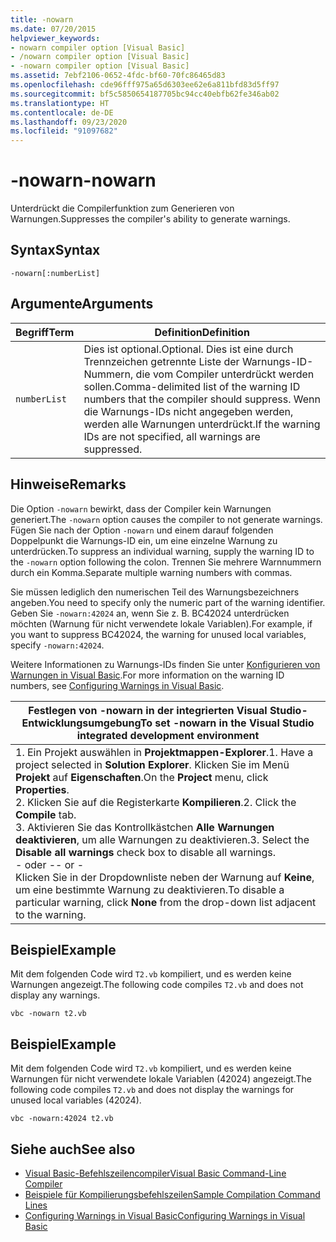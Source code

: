 ```yaml
---
title: -nowarn
ms.date: 07/20/2015
helpviewer_keywords:
- nowarn compiler option [Visual Basic]
- /nowarn compiler option [Visual Basic]
- -nowarn compiler option [Visual Basic]
ms.assetid: 7ebf2106-0652-4fdc-bf60-70fc86465d83
ms.openlocfilehash: cde96fff975a65d6303ee62e6a811bfd83d5ff97
ms.sourcegitcommit: bf5c5850654187705bc94cc40ebfb62fe346ab02
ms.translationtype: HT
ms.contentlocale: de-DE
ms.lasthandoff: 09/23/2020
ms.locfileid: "91097682"
---
```

# <a name="-nowarn"></a><span data-ttu-id="fc2ac-102">-nowarn</span><span class="sxs-lookup"><span data-stu-id="fc2ac-102">-nowarn</span></span>

<span data-ttu-id="fc2ac-103">Unterdrückt die Compilerfunktion zum Generieren von Warnungen.</span><span class="sxs-lookup"><span data-stu-id="fc2ac-103">Suppresses the compiler's ability to generate warnings.</span></span>  
  
## <a name="syntax"></a><span data-ttu-id="fc2ac-104">Syntax</span><span class="sxs-lookup"><span data-stu-id="fc2ac-104">Syntax</span></span>  
  
```console  
-nowarn[:numberList]  
```  
  
## <a name="arguments"></a><span data-ttu-id="fc2ac-105">Argumente</span><span class="sxs-lookup"><span data-stu-id="fc2ac-105">Arguments</span></span>  
  
|<span data-ttu-id="fc2ac-106">Begriff</span><span class="sxs-lookup"><span data-stu-id="fc2ac-106">Term</span></span>|<span data-ttu-id="fc2ac-107">Definition</span><span class="sxs-lookup"><span data-stu-id="fc2ac-107">Definition</span></span>|  
|---|---|  
|`numberList`|<span data-ttu-id="fc2ac-108">Dies ist optional.</span><span class="sxs-lookup"><span data-stu-id="fc2ac-108">Optional.</span></span> <span data-ttu-id="fc2ac-109">Dies ist eine durch Trennzeichen getrennte Liste der Warnungs-ID-Nummern, die vom Compiler unterdrückt werden sollen.</span><span class="sxs-lookup"><span data-stu-id="fc2ac-109">Comma-delimited list of the warning ID numbers that the compiler should suppress.</span></span> <span data-ttu-id="fc2ac-110">Wenn die Warnungs-IDs nicht angegeben werden, werden alle Warnungen unterdrückt.</span><span class="sxs-lookup"><span data-stu-id="fc2ac-110">If the warning IDs are not specified, all warnings are suppressed.</span></span>|  
  
## <a name="remarks"></a><span data-ttu-id="fc2ac-111">Hinweise</span><span class="sxs-lookup"><span data-stu-id="fc2ac-111">Remarks</span></span>  

 <span data-ttu-id="fc2ac-112">Die Option `-nowarn` bewirkt, dass der Compiler kein Warnungen generiert.</span><span class="sxs-lookup"><span data-stu-id="fc2ac-112">The `-nowarn` option causes the compiler to not generate warnings.</span></span> <span data-ttu-id="fc2ac-113">Fügen Sie nach der Option `-nowarn` und einem darauf folgenden Doppelpunkt die Warnungs-ID ein, um eine einzelne Warnung zu unterdrücken.</span><span class="sxs-lookup"><span data-stu-id="fc2ac-113">To suppress an individual warning, supply the warning ID to the `-nowarn` option following the colon.</span></span> <span data-ttu-id="fc2ac-114">Trennen Sie mehrere Warnnummern durch ein Komma.</span><span class="sxs-lookup"><span data-stu-id="fc2ac-114">Separate multiple warning numbers with commas.</span></span>  
  
 <span data-ttu-id="fc2ac-115">Sie müssen lediglich den numerischen Teil des Warnungsbezeichners angeben.</span><span class="sxs-lookup"><span data-stu-id="fc2ac-115">You need to specify only the numeric part of the warning identifier.</span></span> <span data-ttu-id="fc2ac-116">Geben Sie `-nowarn:42024` an, wenn Sie z. B. BC42024 unterdrücken möchten (Warnung für nicht verwendete lokale Variablen).</span><span class="sxs-lookup"><span data-stu-id="fc2ac-116">For example, if you want to suppress BC42024, the warning for unused local variables, specify `-nowarn:42024`.</span></span>  
  
 <span data-ttu-id="fc2ac-117">Weitere Informationen zu Warnungs-IDs finden Sie unter [Konfigurieren von Warnungen in Visual Basic](/visualstudio/ide/configuring-warnings-in-visual-basic).</span><span class="sxs-lookup"><span data-stu-id="fc2ac-117">For more information on the warning ID numbers, see [Configuring Warnings in Visual Basic](/visualstudio/ide/configuring-warnings-in-visual-basic).</span></span>  
  
|<span data-ttu-id="fc2ac-118">Festlegen von -nowarn in der integrierten Visual Studio-Entwicklungsumgebung</span><span class="sxs-lookup"><span data-stu-id="fc2ac-118">To set -nowarn in the Visual Studio integrated development environment</span></span>|  
|---|  
|<span data-ttu-id="fc2ac-119">1.  Ein Projekt auswählen in **Projektmappen-Explorer**.</span><span class="sxs-lookup"><span data-stu-id="fc2ac-119">1.  Have a project selected in **Solution Explorer**.</span></span> <span data-ttu-id="fc2ac-120">Klicken Sie im Menü **Projekt** auf **Eigenschaften**.</span><span class="sxs-lookup"><span data-stu-id="fc2ac-120">On the **Project** menu, click **Properties**.</span></span> <br /><span data-ttu-id="fc2ac-121">2.  Klicken Sie auf die Registerkarte **Kompilieren**.</span><span class="sxs-lookup"><span data-stu-id="fc2ac-121">2.  Click the **Compile** tab.</span></span><br /><span data-ttu-id="fc2ac-122">3.  Aktivieren Sie das Kontrollkästchen **Alle Warnungen deaktivieren**, um alle Warnungen zu deaktivieren.</span><span class="sxs-lookup"><span data-stu-id="fc2ac-122">3.  Select the **Disable all warnings** check box to disable all warnings.</span></span><br />     <span data-ttu-id="fc2ac-123">- oder -</span><span class="sxs-lookup"><span data-stu-id="fc2ac-123">- or -</span></span><br />     <span data-ttu-id="fc2ac-124">Klicken Sie in der Dropdownliste neben der Warnung auf **Keine**, um eine bestimmte Warnung zu deaktivieren.</span><span class="sxs-lookup"><span data-stu-id="fc2ac-124">To disable a particular warning, click **None** from the drop-down list adjacent to the warning.</span></span>|  
  
## <a name="example"></a><span data-ttu-id="fc2ac-125">Beispiel</span><span class="sxs-lookup"><span data-stu-id="fc2ac-125">Example</span></span>  

 <span data-ttu-id="fc2ac-126">Mit dem folgenden Code wird `T2.vb` kompiliert, und es werden keine Warnungen angezeigt.</span><span class="sxs-lookup"><span data-stu-id="fc2ac-126">The following code compiles `T2.vb` and does not display any warnings.</span></span>  
  
```console
vbc -nowarn t2.vb  
```  
  
## <a name="example"></a><span data-ttu-id="fc2ac-127">Beispiel</span><span class="sxs-lookup"><span data-stu-id="fc2ac-127">Example</span></span>  

 <span data-ttu-id="fc2ac-128">Mit dem folgenden Code wird `T2.vb` kompiliert, und es werden keine Warnungen für nicht verwendete lokale Variablen (42024) angezeigt.</span><span class="sxs-lookup"><span data-stu-id="fc2ac-128">The following code compiles `T2.vb` and does not display the warnings for unused local variables (42024).</span></span>  
  
```console
vbc -nowarn:42024 t2.vb  
```  
  
## <a name="see-also"></a><span data-ttu-id="fc2ac-129">Siehe auch</span><span class="sxs-lookup"><span data-stu-id="fc2ac-129">See also</span></span>

- [<span data-ttu-id="fc2ac-130">Visual Basic-Befehlszeilencompiler</span><span class="sxs-lookup"><span data-stu-id="fc2ac-130">Visual Basic Command-Line Compiler</span></span>](index.md)
- [<span data-ttu-id="fc2ac-131">Beispiele für Kompilierungsbefehlszeilen</span><span class="sxs-lookup"><span data-stu-id="fc2ac-131">Sample Compilation Command Lines</span></span>](sample-compilation-command-lines.md)
- [<span data-ttu-id="fc2ac-132">Configuring Warnings in Visual Basic</span><span class="sxs-lookup"><span data-stu-id="fc2ac-132">Configuring Warnings in Visual Basic</span></span>](/visualstudio/ide/configuring-warnings-in-visual-basic)
